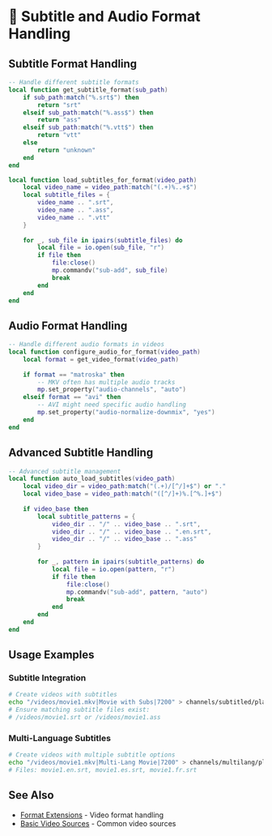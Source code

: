 # 🔧 Subtitle and Audio Format Handling

## Subtitle Format Handling
```lua
-- Handle different subtitle formats
local function get_subtitle_format(sub_path)
    if sub_path:match("%.srt$") then
        return "srt"
    elseif sub_path:match("%.ass$") then
        return "ass"
    elseif sub_path:match("%.vtt$") then
        return "vtt"
    else
        return "unknown"
    end
end

local function load_subtitles_for_format(video_path)
    local video_name = video_path:match("(.+)%..+$")
    local subtitle_files = {
        video_name .. ".srt",
        video_name .. ".ass",
        video_name .. ".vtt"
    }
    
    for _, sub_file in ipairs(subtitle_files) do
        local file = io.open(sub_file, "r")
        if file then
            file:close()
            mp.commandv("sub-add", sub_file)
            break
        end
    end
end
```

## Audio Format Handling
```lua
-- Handle different audio formats in videos
local function configure_audio_for_format(video_path)
    local format = get_video_format(video_path)
    
    if format == "matroska" then
        -- MKV often has multiple audio tracks
        mp.set_property("audio-channels", "auto")
    elseif format == "avi" then
        -- AVI might need specific audio handling
        mp.set_property("audio-normalize-downmix", "yes")
    end
end
```

## Advanced Subtitle Handling
```lua
-- Advanced subtitle management
local function auto_load_subtitles(video_path)
    local video_dir = video_path:match("(.+)/[^/]+$") or "."
    local video_base = video_path:match("([^/]+)%.[^%.]+$")
    
    if video_base then
        local subtitle_patterns = {
            video_dir .. "/" .. video_base .. ".srt",
            video_dir .. "/" .. video_base .. ".en.srt",
            video_dir .. "/" .. video_base .. ".ass"
        }
        
        for _, pattern in ipairs(subtitle_patterns) do
            local file = io.open(pattern, "r")
            if file then
                file:close()
                mp.commandv("sub-add", pattern, "auto")
                break
            end
        end
    end
end
```

## Usage Examples

### Subtitle Integration
```bash
# Create videos with subtitles
echo "/videos/movie1.mkv|Movie with Subs|7200" > channels/subtitled/playlist.txt
# Ensure matching subtitle files exist:
# /videos/movie1.srt or /videos/movie1.ass
```

### Multi-Language Subtitles
```bash
# Create videos with multiple subtitle options
echo "/videos/movie1.mkv|Multi-Lang Movie|7200" > channels/multilang/playlist.txt
# Files: movie1.en.srt, movie1.es.srt, movie1.fr.srt
```

## See Also
- [Format Extensions](technical-formats.md) - Video format handling
- [Basic Video Sources](technical-videosources-basic.md) - Common video sources
